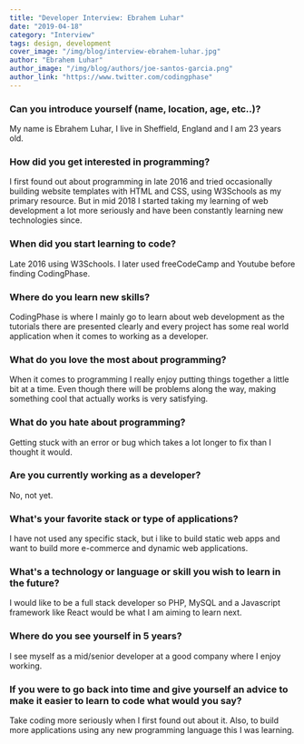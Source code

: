 ```yaml
---
title: "Developer Interview: Ebrahem Luhar"
date: "2019-04-18"
category: "Interview"
tags: design, development
cover_image: "/img/blog/interview-ebrahem-luhar.jpg"
author: "Ebrahem Luhar"
author_image: "/img/blog/authors/joe-santos-garcia.png"
author_link: "https://www.twitter.com/codingphase"
---
```


### Can you introduce yourself (name, location, age, etc..)?

My name is Ebrahem Luhar, I live in Sheffield, England and I am 23 years old.

### How did you get interested in programming?

I first found out about programming in late 2016 and tried occasionally building website templates with HTML and CSS, using W3Schools as my primary resource. But in mid 2018 I started taking my learning of web development a lot more seriously and have been constantly learning new technologies since.

### When did you start learning to code?

Late 2016 using W3Schools. I later used freeCodeCamp and Youtube before finding CodingPhase.

### Where do you learn new skills?

CodingPhase is where I mainly go to learn about web development as the tutorials there are presented clearly and every project has some real world application when it comes to working as a developer.

### What do you love the most about programming?

When it comes to programming I really enjoy putting things together a little bit at a time. Even though there will be problems along the way, making something cool that actually works is very satisfying. 

### What do you hate about programming?

Getting stuck with an error or bug which takes a lot longer to fix than I thought it would.

### Are you currently working as a developer?

No, not yet.

### What's your favorite stack or type of applications?

I have not used any specific stack, but i like to build static web apps and want to build more e-commerce and dynamic web applications.

### What's a technology or language or skill you wish to learn in the future?

I would like to be a full stack developer so PHP, MySQL and a Javascript framework like React would be what I am aiming to learn next.

### Where do you see yourself in 5 years?

I see myself as a mid/senior developer at a good company where I enjoy working.

### If you were to go back into time and give yourself an advice to make it easier to learn to code what would you say?

Take coding more seriously when I first found out about it. Also, to build more applications using any new programming language this I was learning.
